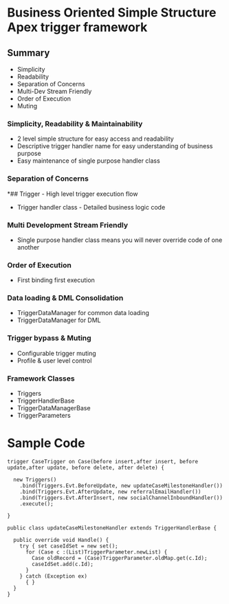 # Business Oriented Simple Structure Apex trigger framework

## Summary
* Simplicity
* Readability 
* Separation of Concerns
* Multi-Dev Stream Friendly
* Order of Execution
* Muting

### Simplicity, Readability & Maintainability
* 2 level simple structure for easy access and readability
* Descriptive trigger handler name for easy understanding of business purpose
* Easy maintenance of single purpose handler class

### Separation of Concerns
*## Trigger - High level trigger execution flow
* Trigger handler class - Detailed business logic code

### Multi Development Stream Friendly
* Single purpose handler class means you will never override code of one another

### Order of Execution
* First binding first execution

### Data loading & DML Consolidation
* TriggerDataManager for common data loading
* TriggerDataManager for DML

### Trigger bypass & Muting
* Configurable trigger muting
* Profile & user level control


### Framework Classes
* Triggers
* TriggerHandlerBase
* TriggerDataManagerBase
* TriggerParameters

# Sample Code 

```
trigger CaseTrigger on Case(before insert,after insert, before update,after update, before delete, after delete) {

  new Triggers() 
    .bind(Triggers.Evt.BeforeUpdate, new updateCaseMilestoneHandler()) 
    .bind(Triggers.Evt.AfterUpdate, new referralEmailHandler()) 
    .bind(Triggers.Evt.AfterInsert, new socialChannelInboundHandler()) 
    .execute();

}
```
```
public class updateCaseMilestoneHandler extends TriggerHandlerBase {

  public override void Handle() { 
    try { set caseIdSet = new set();
      for (Case c :(List)TriggerParameter.newList) { 
        Case oldRecord = (Case)TriggerParameter.oldMap.get(c.Id); 
        caseIdSet.add(c.Id); 
      } 
    } catch (Exception ex) 
      { } 
  } 
}
```
